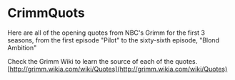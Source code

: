 # CrimmQuots

Here are all of the opening quotes from NBC's Grimm for the first 3 seasons, from the first episode "Pilot" to the sixty-sixth episode, "Blond Ambition"

Check the Grimm Wiki to learn the source of each of the quotes. [http://grimm.wikia.com/wiki/Quotes](http://grimm.wikia.com/wiki/Quotes)
